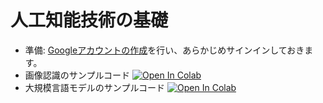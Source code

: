 # 人工知能技術の基礎

- 準備: [Googleアカウントの作成](https://support.google.com/accounts/answer/27441?hl=ja)を行い、あらかじめサインインしておきます。
- 画像認識のサンプルコード [![Open In Colab](https://colab.research.google.com/assets/colab-badge.svg)](https://colab.research.google.com/github/Kewton/kewton.blog.colab/blob/master/JupyterDash.ipynb)
- 大規模言語モデルのサンプルコード [![Open In Colab](https://colab.research.google.com/assets/colab-badge.svg)](https://colab.research.google.com/github/Kewton/kewton.blog.colab/blob/master/JupyterDash.ipynb)